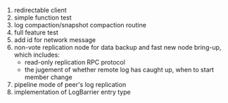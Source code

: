 1. redirectable client
2. simple function test
3. log compaction/snapshot compaction routine
4. full feature test
5. add id for network message
6. non-vote replication node for data backup and fast new node bring-up, which includes:
    * read-only replication RPC protocol
    * the jugement of whether remote log has caught up, when to start member change
7. pipeline mode of peer's log replication
8. implementation of LogBarrier entry type

